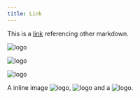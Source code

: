```yaml
---
title: Link
---
```


This is a [link](./demo.md) referencing other markdown.

![logo](/logo.svg)

![logo](/logo.svg)

![logo](https://exmaple.com/logo.svg)

A inline image ![logo](./assets/not-exisit.jpg), ![logo](/logo.svg) and a ![logo](https://exmaple.com/logo.svg).
